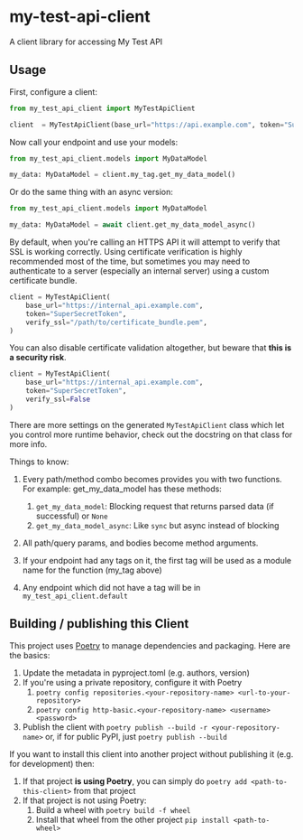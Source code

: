 # my-test-api-client
A client library for accessing My Test API

## Usage
First, configure a client:

```python
from my_test_api_client import MyTestApiClient

client  = MyTestApiClient(base_url="https://api.example.com", token="SuperSecretToken")
```

Now call your endpoint and use your models:

```python
from my_test_api_client.models import MyDataModel

my_data: MyDataModel = client.my_tag.get_my_data_model()
```

Or do the same thing with an async version:

```python
from my_test_api_client.models import MyDataModel

my_data: MyDataModel = await client.get_my_data_model_async()
```

By default, when you're calling an HTTPS API it will attempt to verify that SSL is working correctly. Using certificate verification is highly recommended most of the time, but sometimes you may need to authenticate to a server (especially an internal server) using a custom certificate bundle.

```python
client = MyTestApiClient(
    base_url="https://internal_api.example.com", 
    token="SuperSecretToken",
    verify_ssl="/path/to/certificate_bundle.pem",
)
```

You can also disable certificate validation altogether, but beware that **this is a security risk**.

```python
client = MyTestApiClient(
    base_url="https://internal_api.example.com", 
    token="SuperSecretToken", 
    verify_ssl=False
)
```

There are more settings on the generated `MyTestApiClient` class which let you control more runtime behavior, check out the docstring on that class for more info.

Things to know:
1. Every path/method combo becomes provides you with two functions. For example: get_my_data_model has these methods:
    1. `get_my_data_model`: Blocking request that returns parsed data (if successful) or `None`
    1. `get_my_data_model_async`: Like `sync` but async instead of blocking

1. All path/query params, and bodies become method arguments.
1. If your endpoint had any tags on it, the first tag will be used as a module name for the function (my_tag above)
1. Any endpoint which did not have a tag will be in `my_test_api_client.default`

## Building / publishing this Client
This project uses [Poetry](https://python-poetry.org/) to manage dependencies  and packaging.  Here are the basics:
1. Update the metadata in pyproject.toml (e.g. authors, version)
1. If you're using a private repository, configure it with Poetry
    1. `poetry config repositories.<your-repository-name> <url-to-your-repository>`
    1. `poetry config http-basic.<your-repository-name> <username> <password>`
1. Publish the client with `poetry publish --build -r <your-repository-name>` or, if for public PyPI, just `poetry publish --build`

If you want to install this client into another project without publishing it (e.g. for development) then:
1. If that project **is using Poetry**, you can simply do `poetry add <path-to-this-client>` from that project
1. If that project is not using Poetry:
    1. Build a wheel with `poetry build -f wheel`
    1. Install that wheel from the other project `pip install <path-to-wheel>`
